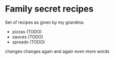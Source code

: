 # Family secret recipes

Set of recipes as given by my grandma.

- pizzas (TODO)
- sauces (TODO)
- spreads (TODO)

changes
changes again and again
even more words